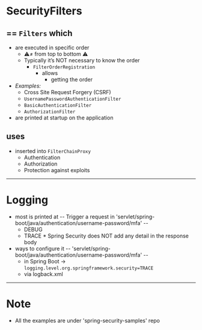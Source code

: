 
# SecurityFilters
## == `Filters` which
* are executed in specific order
  *  ⚠️≠ from top to bottom ⚠️
  * Typically it’s NOT necessary to know the order
    * `FilterOrderRegistration`
      * allows
        * getting the order
* _Examples:_
  * Cross Site Request Forgery (CSRF)
  * `UsernamePasswordAuthenticationFilter`
  * `BasicAuthenticationFilter`
  * `AuthorizationFilter`
* are printed at startup on the application
## uses
* inserted into `FilterChainProxy`
  * Authentication
  * Authorization
  * Protection against exploits
            
---

# Logging
* most is printed at           -- Trigger a request in 'servlet/spring-boot/java/authentication/username-password/mfa' --
  * DEBUG
  * TRACE
️* Spring Security does NOT add any detail in the response body 
* ways to configure it         -- 'servlet/spring-boot/java/authentication/username-password/mfa' --
  * in Spring Boot -> `logging.level.org.springframework.security=TRACE` 
  * via logback.xml

---
# Note
* All the examples are under  'spring-security-samples' repo